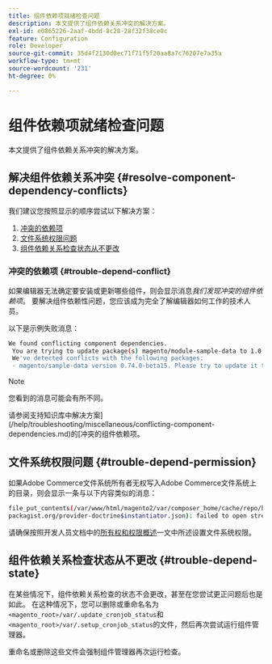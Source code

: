 ```yaml
---
title: 组件依赖项就绪检查问题
description: 本文提供了组件依赖关系冲突的解决方案。
exl-id: e0865226-2aaf-4bdd-8c28-28f32f38ce0c
feature: Configuration
role: Developer
source-git-commit: 35d4f2130d0ec71f71f5f20aa8a7c76207e7a35a
workflow-type: tm+mt
source-wordcount: '231'
ht-degree: 0%

---
```


# 组件依赖项就绪检查问题

本文提供了组件依赖关系冲突的解决方案。

## 解决组件依赖关系冲突 {#resolve-component-dependency-conflicts}

我们建议您按照显示的顺序尝试以下解决方案：

1. [冲突的依赖项](#trouble-depend-conflict)
1. [文件系统权限问题](#trouble-depend-permission)
1. [组件依赖关系检查状态从不更改](#trouble-depend-state)

### 冲突的依赖项 {#trouble-depend-conflict}

如果编辑器无法确定要安装或更新哪些组件，则会显示消息&#x200B;*我们发现冲突的组件依赖项*。 要解决组件依赖性问题，您应该成为完全了解编辑器如何工作的技术人员。

以下是示例失败消息：

```bash
We found conflicting component dependencies.
 You are trying to update package(s) magento/module-sample-data to 1.0.0-beta
 We've detected conflicts with the following packages:
 - magento/sample-data version 0.74.0-beta15. Please try to update it to one of the following package versions: 0.74.0-beta16, 0.74.0-beta14, 0.74.0-beta13, 0.74.0-beta12, 0.74.0-beta11, 0.74.0-beta10, 0.74.0-beta9, 0.74.0-beta8, 0.74.0-beta7
```

>[!NOTE]
>
>您看到的消息可能会有所不同。

请参阅支持知识库中解决方案](/help/troubleshooting/miscellaneous/conflicting-component-dependencies.md)的[冲突的组件依赖项。

## 文件系统权限问题 {#trouble-depend-permission}

如果Adobe Commerce文件系统所有者无权写入Adobe Commerce文件系统上的目录，则会显示一条与以下内容类似的消息：

```bash
file_put_contents(/var/www/html/magento2/var/composer_home/cache/repo/https---
packagist.org/provider-doctrine$instantiator.json): failed to open stream: Permission denied
```

请确保按照开发人员文档中的[所有权和权限概述](https://devdocs.magento.com/guides/v2.3/install-gde/prereq/file-sys-perms-over.html)一文中所述设置文件系统权限。

## 组件依赖关系检查状态从不更改 {#trouble-depend-state}

在某些情况下，组件依赖关系检查的状态不会更改，甚至在您尝试更正问题后也是如此。 在这种情况下，您可以删除或重命名名为`<magento_root>/var/.update_cronjob_status`和`<magento_root>/var/.setup_cronjob_status`的文件，然后再次尝试运行组件管理器。

重命名或删除这些文件会强制组件管理器再次运行检查。
